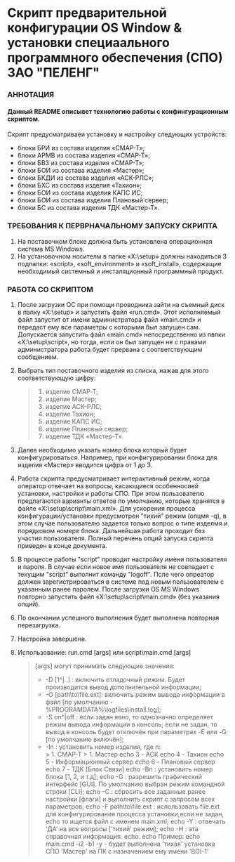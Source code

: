 # Скрипт предварительной конфигурации OS Window & установки специаального программного обеспечения (СПО) ЗАО "ПЕЛЕНГ"
### АННОТАЦИЯ
#### Данный README описывет технологию работы с конфингурационным скриптом.
Скрипт предусматриваеи установку и настройку следующих устройств: 
+ блоки БРИ из состава изделия «СМАР-Т»;
+ блоки АРМВ из состава изделия «СМАР-Т»;
+ блоки БВЗ из состава изделия «СМАР-Т»;
+ блоки БОИ из состава изделия «Мастер»;
+ блоки БКДИ из состава изделия «АСК-РЛС»;
+ блоки БХС из состава изделия «Тахион»;
+ блоки БОИ из состава изделия КАПС ИС;
+ блоки БОИ из состава изделия Плановый сервер;
+ блоки БС из состава изделия ТДК «Мастер-Т».

### ТРЕБОВАНИЯ К ПЕРВРНАЧАЛЬНОМУ ЗАПУСКУ СКРИПТА
1. На поставочном блоке должна быть установлена операционная система MS Windows.
1. На установочном носителм в папке «X:\setup» должны находиться 3 подпапки: «script», «soft_environment» и «soft_install», содержащие необходимый системный и инсталяционный программный продукт.

### РАБОТА СО СКРИПТОМ
1. После загрузки ОС при помощи проводника зайти на съемный диск в папку «X:\setup» и запустить файл «run.cmd». Этот исполняемый файл запустит от имени администратора файл «main.cmd» и передаст ему все параметры с которыми был запущен сам. Допускается запустить файл «main.cmd» непосредственно из пвпки  «X:\setup\script», но тогда, если он был запущен не с правами администратора работа будет прервана с соответствующим сообщением.

1. Выбрать тип поставочного изделия из списка, нажав для этого соответствующую цифру:
    >  1. изделие СМАР‑Т;
    >  1. изделие Мастер;
    >  1. изделие АСК-РЛС;
    >  1. изделие Тахион;
    >  1. изделие КАПС ИС;
    >  1. изделие Плановый сервер;
    >  1. изделие ТДК «Мастер-Т».

1. Далее необходимо указать номер блока который будет конфигурироваться. Например, при конфигурировании блока для изделия  «Мастер» вводится цифра от 1 до 3.

1. Работа скрипта предусматривает интерактивный режим, когда оператор отвечает на вопросы, касающиеся особенносией установки, настройки и работы СПО. При этом пользователю предлагаются варианты ответов по умолчанию, которые хранятся в файле «X:\setup\script\main.xml». Для ускорения процесса конфигурации/установки предусмотрен "тихий" режим (опцмя -q), в этом случае пользователю задается только вопрос о типе изделмя и порядковом номере блока. Дальнейшая работа проходит без участия пользователя. Полный перечень опций запуска скрипта приведен в конце документа.

1. В процессе работы "script" проводит настройку имени пользователя и пароля. В случае если новое имя пользователя не совпадает с текущим "script" выполнит команду "logoff". Псле чего опреатор должен зарегистрироваться в системе под новым пользователем с указанным ранее паролем. После загрузки OS MS Windows повторно запустить файл «X:\setup\script\main.cmd» (без указания опций).

1. По окончании успешного выполнения будет выполнена повторная  перезагрузка.

1. Настройка завершена.

1. Использование: run.cmd [args] или script\main.cmd [args]  
    > [args] могут принимать следующие значения:  
    >  - -D [1^|..] : включить отладочный режим. Будет производится вывод дополнительной информации;  
    >  - -O [path\to\file.ext]: включить режим вывода информации в файл [по умолчанию - %PROGRAMDATA%\logfiles\install.log];  
    >  - -S on^|off  : если задан явно, то однозначно определяет режим вывода информации в консоль; если не задан, то вывод в консоль будет отключён при параметрах -E или -G [по умолчанию включён];  
    >  - -In : установить номер изделия, где n:  
        >    1. СМАР-Т
        >  1. Мастер
	echo           3 - АСК
	echo           4 - Тахион
	echo           5 - Информационный сервер
	echo           6 - Плановый сервер
	echo           7 - ТДК [Блок Связи]
	echo -Bn : установить номер блока [1, 2, и т.д];
	echo -G  : разрешить графический интерфейс [GUI]. По умолчанию выбран режим командной строки [CLI];
	echo -C  : сбросить все заданные ранее настройки [флаги] и выполнить скрипт с запросом всех параметров;
	echo -F path\to\file.ext : использовать file.ext для конфигурирования процесса установки,если не задан,
	echo					   то ищется файл с именем main.xml;
	echo -Y  : отвечать 'ДА' на все вопросы ['тихий' режим];
	echo -H  : эта справочная информация.
	echo.
	echo Пример:
	echo	main.cmd -i2 -b1 -y - будет выполнена 'тихая' установка СПО 'Мастер' на ПК с назначением ему имени 'BOI-1'
